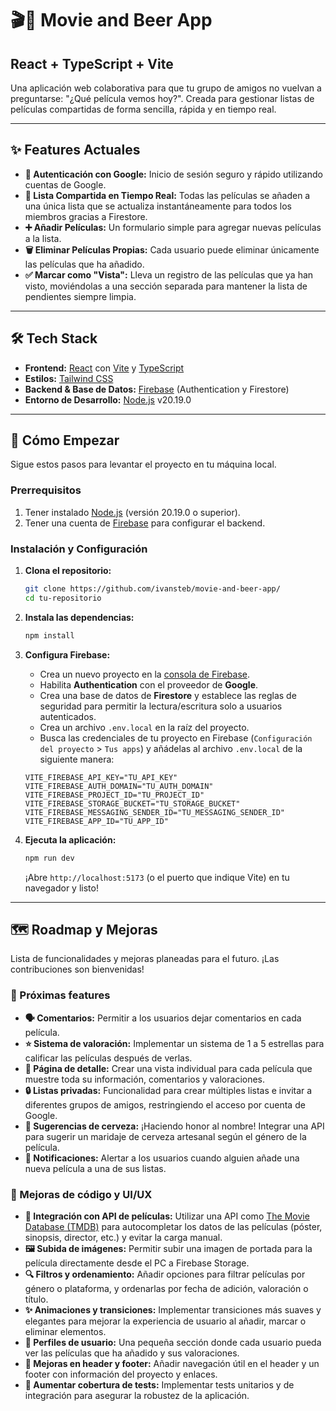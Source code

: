 # 🎬🍻 Movie and Beer App
## React + TypeScript + Vite

Una aplicación web colaborativa para que tu grupo de amigos no vuelvan a preguntarse: "¿Qué película vemos hoy?". 
Creada para gestionar listas de películas compartidas de forma sencilla, rápida y en tiempo real.

---

## ✨ Features Actuales

* **🔐 Autenticación con Google:** Inicio de sesión seguro y rápido utilizando cuentas de Google.
* **📝 Lista Compartida en Tiempo Real:** Todas las películas se añaden a una única lista que se actualiza instantáneamente para todos los miembros gracias a Firestore.
* **➕ Añadir Películas:** Un formulario simple para agregar nuevas películas a la lista.
* **🗑️ Eliminar Películas Propias:** Cada usuario puede eliminar únicamente las películas que ha añadido.
* **✅ Marcar como "Vista":** Lleva un registro de las películas que ya han visto, moviéndolas a una sección separada para mantener la lista de pendientes siempre limpia.

---

## 🛠️ Tech Stack

* **Frontend:** [React](https://react.dev/) con [Vite](https://vitejs.dev/) y [TypeScript](https://www.typescriptlang.org/)
* **Estilos:** [Tailwind CSS](https://tailwindcss.com/)
* **Backend & Base de Datos:** [Firebase](https://firebase.google.com/) (Authentication y Firestore)
* **Entorno de Desarrollo:** [Node.js](https://nodejs.org/) v20.19.0

---

## 🚀 Cómo Empezar

Sigue estos pasos para levantar el proyecto en tu máquina local.

### **Prerrequisitos**

1.  Tener instalado [Node.js](https://nodejs.org/) (versión 20.19.0 o superior).
2.  Tener una cuenta de [Firebase](https://firebase.google.com/) para configurar el backend.

### **Instalación y Configuración**

1.  **Clona el repositorio:**
    ```bash
    git clone https://github.com/ivansteb/movie-and-beer-app/
    cd tu-repositorio
    ```

2.  **Instala las dependencias:**
    ```bash
    npm install
    ```

3.  **Configura Firebase:**
    * Crea un nuevo proyecto en la [consola de Firebase](https://console.firebase.google.com/).
    * Habilita **Authentication** con el proveedor de **Google**.
    * Crea una base de datos de **Firestore** y establece las reglas de seguridad para permitir la lectura/escritura solo a usuarios autenticados.
    * Crea un archivo `.env.local` en la raíz del proyecto.
    * Busca las credenciales de tu proyecto en Firebase (`Configuración del proyecto` > `Tus apps`) y añádelas al archivo `.env.local` de la siguiente manera:

    ```env
    VITE_FIREBASE_API_KEY="TU_API_KEY"
    VITE_FIREBASE_AUTH_DOMAIN="TU_AUTH_DOMAIN"
    VITE_FIREBASE_PROJECT_ID="TU_PROJECT_ID"
    VITE_FIREBASE_STORAGE_BUCKET="TU_STORAGE_BUCKET"
    VITE_FIREBASE_MESSAGING_SENDER_ID="TU_MESSAGING_SENDER_ID"
    VITE_FIREBASE_APP_ID="TU_APP_ID"
    ```

4.  **Ejecuta la aplicación:**
    ```bash
    npm run dev
    ```
    ¡Abre `http://localhost:5173` (o el puerto que indique Vite) en tu navegador y listo!

---

## 🗺️ Roadmap y Mejoras

Lista de funcionalidades y mejoras planeadas para el futuro. ¡Las contribuciones son bienvenidas!

### **🚀 Próximas features**

* **🗣️ Comentarios:** Permitir a los usuarios dejar comentarios en cada película.
* **⭐ Sistema de valoración:** Implementar un sistema de 1 a 5 estrellas para calificar las películas después de verlas.
* **📄 Página de detalle:** Crear una vista individual para cada película que muestre toda su información, comentarios y valoraciones.
* **🔒 Listas privadas:** Funcionalidad para crear múltiples listas e invitar a diferentes grupos de amigos, restringiendo el acceso por cuenta de Google.
* **🍺 Sugerencias de cerveza:** ¡Haciendo honor al nombre! Integrar una API para sugerir un maridaje de cerveza artesanal según el género de la película.
* **🔔 Notificaciones:** Alertar a los usuarios cuando alguien añade una nueva película a una de sus listas.

### **🔧 Mejoras de código y UI/UX**

* **🤖 Integración con API de películas:** Utilizar una API como [The Movie Database (TMDB)](https://www.themoviedb.org/documentation/api) para autocompletar los datos de las películas (póster, sinopsis, director, etc.) y evitar la carga manual.
* **🖼️ Subida de imágenes:** Permitir subir una imagen de portada para la película directamente desde el PC a Firebase Storage.
* **🔍 Filtros y ordenamiento:** Añadir opciones para filtrar películas por género o plataforma, y ordenarlas por fecha de adición, valoración o título.
* **✨ Animaciones y transiciones:** Implementar transiciones más suaves y elegantes para mejorar la experiencia de usuario al añadir, marcar o eliminar elementos.
* **👤 Perfiles de usuario:** Una pequeña sección donde cada usuario pueda ver las películas que ha añadido y sus valoraciones.
* **📱 Mejoras en header y footer:** Añadir navegación útil en el header y un footer con información del proyecto y enlaces.
* **🧪 Aumentar cobertura de tests:** Implementar tests unitarios y de integración para asegurar la robustez de la aplicación.
